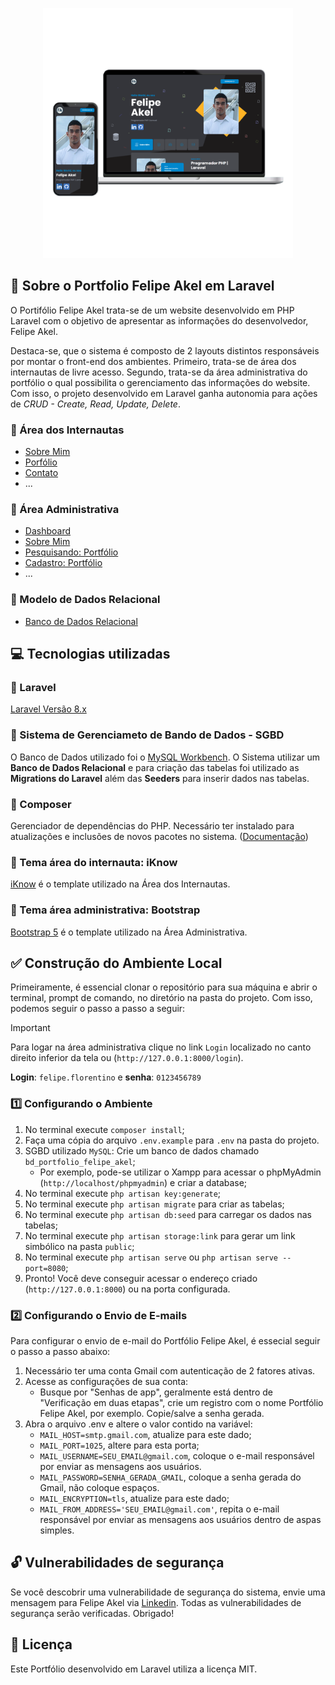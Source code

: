 <p align="center"><img src="public/readme/desktop-mobile-2.png" width="400"></p>

## :rocket: Sobre o Portfolio Felipe Akel em Laravel

O Portifólio Felipe Akel trata-se de um website desenvolvido em PHP Laravel com o objetivo de apresentar as informações do desenvolvedor, Felipe Akel. 

Destaca-se, que o sistema é composto de 2 layouts distintos responsáveis por montar o front-end dos ambientes. Primeiro, trata-se de área dos internautas de livre acesso. Segundo, trata-se da área administrativa do portfólio o qual possibilita o gerenciamento das informações do website. Com isso, o projeto desenvolvido em Laravel ganha autonomia para ações de _CRUD - Create, Read, Update, Delete_. 

### :small_blue_diamond: Área dos Internautas
- [Sobre Mim](public/readme/sobre-mim.png)
- [Porfólio](public/readme/portfolio.png)
- [Contato](public/readme/contato.png)
- ...

### :small_blue_diamond: Área Administrativa
- [Dashboard](public/readme/ad-dashboard.png)
- [Sobre Mim](public/readme/ad-sobre-mim.png)
- [Pesquisando: Portfólio](public/readme/ad-portfolio.png)
- [Cadastro: Portfólio](public/readme/ad-create-portfolio.png)
- ...

### :small_blue_diamond: Modelo de Dados Relacional
- [Banco de Dados Relacional](public/readme/banco-relacional.png)

## :computer: Tecnologias utilizadas

### :small_blue_diamond: Laravel
[Laravel Versão 8.x](https://laravel.com/docs/8.x)

### :small_blue_diamond: Sistema de Gerenciameto de Bando de Dados - SGBD
O Banco de Dados utilizado foi o [MySQL Workbench](https://www.mysql.com/products/workbench/). 
O Sistema utilizar um **Banco de Dados Relacional** e para criação das tabelas foi utilizado as **Migrations do Laravel** além das **Seeders** para inserir dados nas tabelas.

### :small_blue_diamond: Composer
Gerenciador de dependências do PHP. Necessário ter instalado para atualizações e inclusões de novos pacotes no sistema.
([Documentação](https://getcomposer.org/))

### :small_blue_diamond: Tema área do internauta: iKnow
[iKnow](https://themeforest.net/item/iknow-cv-resume-template/34225451) é o template utilizado na Área dos Internautas.

### :small_blue_diamond: Tema área administrativa: Bootstrap
[Bootstrap 5](https://getbootstrap.com/) é o template utilizado na Área Administrativa.


## :white_check_mark: Construção do Ambiente Local

Primeiramente, é essencial clonar o repositório para sua máquina e abrir o terminal, prompt de comando, no diretório na pasta do projeto. Com isso, podemos seguir o passo a passo a seguir:

> [!IMPORTANT]
> Para logar na área administrativa clique no link ```Login``` localizado no canto direito inferior da tela ou (```http://127.0.0.1:8000/login```).

**Login**: ```felipe.florentino``` e **senha**: ```0123456789```

### :one: Configurando o Ambiente

1. No terminal execute ```composer install```;
2. Faça uma cópia do arquivo ```.env.example``` para ```.env``` na pasta do projeto.
3. SGBD utilizado ```MySQL```: Crie um banco de dados chamado ```bd_portfolio_felipe_akel```;
    - Por exemplo, pode-se utilizar o Xampp para acessar o phpMyAdmin (```http://localhost/phpmyadmin```) e criar a database;
4. No terminal execute ```php artisan key:generate```;
5. No terminal execute ```php artisan migrate``` para criar as tabelas;
6. No terminal execute ```php artisan db:seed``` para carregar os dados nas tabelas;
7. No terminal execute ```php artisan storage:link``` para gerar um link simbólico na pasta ```public```;
8. No terminal execute ```php artisan serve``` ou ```php artisan serve --port=8080```;
9. Pronto! Você deve conseguir acessar o endereço criado (```http://127.0.0.1:8000```) ou na porta configurada.

### :two: Configurando o Envio de E-mails

Para configurar o envio de e-mail do Portfólio Felipe Akel, é essecial seguir o passo a passo abaixo:

1. Necessário ter uma conta Gmail com autenticação de 2 fatores ativas.
2. Acesse as configurações de sua conta:
    - Busque por "Senhas de app", geralmente está dentro de "Verificação em duas etapas", crie um registro com o nome Portfólio Felipe Akel, por exemplo. Copie/salve a senha gerada.
3. Abra o arquivo .env e altere o valor contido na variável:
    - ```MAIL_HOST=smtp.gmail.com```, atualize para este dado;
    - ```MAIL_PORT=1025```, altere para esta porta;
    - ```MAIL_USERNAME=SEU_EMAIL@gmail.com```, coloque o e-mail responsável por enviar as mensagens aos usuários.
    - ```MAIL_PASSWORD=SENHA_GERADA_GMAIL```, coloque a senha gerada do Gmail, não coloque espaços.
    - ```MAIL_ENCRYPTION=tls```, atualize para este dado;
    - ```MAIL_FROM_ADDRESS='SEU_EMAIL@gmail.com'```, repita o e-mail responsável por enviar as mensagens aos usuários dentro de aspas simples.
    

## :unlock: Vulnerabilidades de segurança

Se você descobrir uma vulnerabilidade de segurança do sistema, envie uma mensagem para Felipe Akel via [Linkedin](https://www.linkedin.com/in/felipe-akel-carvalho-florentino-009412135/). Todas as vulnerabilidades de segurança serão verificadas. Obrigado!


## :page_facing_up: Licença

Este Portfólio desenvolvido em Laravel utiliza a licença MIT.
